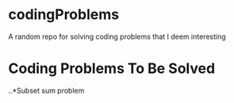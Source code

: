 # codingProblems
A random repo for solving coding problems that I deem interesting

# Coding Problems To Be Solved
..*Subset sum problem
